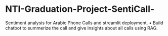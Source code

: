# NTI-Graduation-Project-SentiCall-
Sentiment analysis for Arabic Phone Calls and streamlit deployment. 
• Build chatbot to summerize the call  and give insights about all calls using RAG. 
